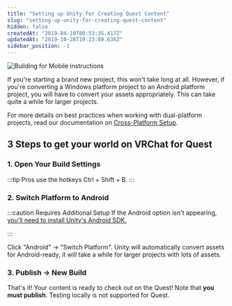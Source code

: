 ```yaml
---
title: "Setting up Unity for Creating Quest Content"
slug: "setting-up-unity-for-creating-quest-content"
hidden: false
createdAt: "2019-04-10T00:53:35.417Z"
updatedAt: "2019-10-28T19:23:09.636Z"
sidebar_position: -1
---
```

![Building for Mobile instructions](/img/setting-up-unity-for-creating-quest-content-1ac8b19-VRChat_QuestContent_QuickStart.png)

If you're starting a brand new project, this won't take long at all. However, if you're converting a Windows platform project to an Android platform project, you will have to convert your assets appropriately. This can take quite a while for larger projects.

For more details on best practices when working with dual-platform projects, read our documentation on [Cross-Platform Setup](/platforms/android/cross-platform-setup).

## 3 Steps to get your world on VRChat for Quest

### 1. Open Your Build Settings

:::tip 
Pros use the hotkeys Ctrl + Shift + B.
:::

### 2. Switch Platform to Android

:::caution Requires Additional Setup
If the Android option isn't appearing, [you'll need to install Unity's Android SDK.](https://docs.unity3d.com/Manual/android-sdksetup.html)

:::

Click "Android" -> "Switch Platform". Unity will automatically convert assets for Android-ready, it will take a while for larger projects with lots of assets.

### 3. Publish -> New Build

That's it! Your content is ready to check out on the Quest! Note that **you must publish**. Testing locally is not supported for Quest.